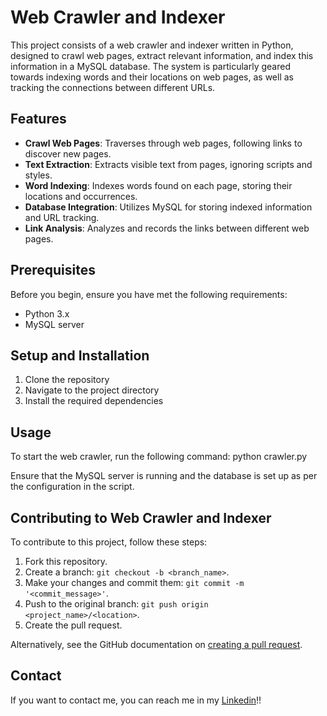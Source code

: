 # Web Crawler and Indexer

This project consists of a web crawler and indexer written in Python, designed to crawl web pages, extract relevant information, and index this information in a MySQL database. The system is particularly geared towards indexing words and their locations on web pages, as well as tracking the connections between different URLs.

## Features

- **Crawl Web Pages**: Traverses through web pages, following links to discover new pages.
- **Text Extraction**: Extracts visible text from pages, ignoring scripts and styles.
- **Word Indexing**: Indexes words found on each page, storing their locations and occurrences.
- **Database Integration**: Utilizes MySQL for storing indexed information and URL tracking.
- **Link Analysis**: Analyzes and records the links between different web pages.

## Prerequisites

Before you begin, ensure you have met the following requirements:
- Python 3.x
- MySQL server

## Setup and Installation

1. Clone the repository
2. Navigate to the project directory
3. Install the required dependencies

## Usage

To start the web crawler, run the following command:
python crawler.py

Ensure that the MySQL server is running and the database is set up as per the configuration in the script.

## Contributing to Web Crawler and Indexer

To contribute to this project, follow these steps:

1. Fork this repository.
2. Create a branch: `git checkout -b <branch_name>`.
3. Make your changes and commit them: `git commit -m '<commit_message>'`.
4. Push to the original branch: `git push origin <project_name>/<location>`.
5. Create the pull request.

Alternatively, see the GitHub documentation on [creating a pull request](https://help.github.com/en/articles/creating-a-pull-request).

## Contact

If you want to contact me, you can reach me in my [Linkedin](https://www.linkedin.com/in/vinicius-capozzi)!!
